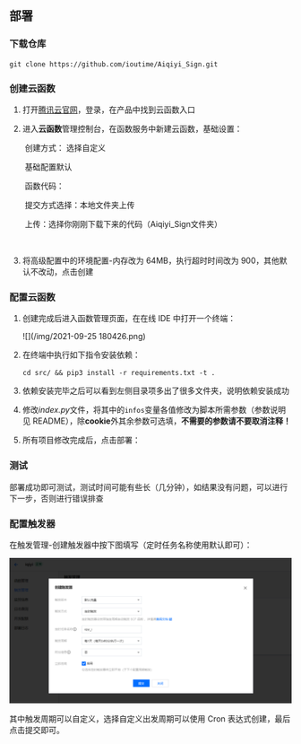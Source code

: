 部署
---

### 下载仓库

```
git clone https://github.com/ioutime/Aiqiyi_Sign.git
```

### 创建云函数

1. 打开[腾讯云官网](https://cloud.tencent.com/)，登录，在产品中找到云函数入口

2. 进入**云函数**管理控制台，在函数服务中新建云函数，基础设置：

   ​	创建方式： 选择自定义

   ​	基础配置默认

   ​	函数代码：

   ​				提交方式选择：本地文件夹上传

   ​				上传：选择你刚刚下载下来的代码（Aiqiyi_Sign文件夹）

   ​				

3. 将高级配置中的环境配置-内存改为 64MB，执行超时时间改为 900，其他默认不改动，点击创建

### 配置云函数

1. 创建完成后进入函数管理页面，在在线 IDE 中打开一个终端：

   ![](/img/2021-09-25 180426.png)

2. 在终端中执行如下指令安装依赖：

   ```
   cd src/ && pip3 install -r requirements.txt -t .
   ```

3. 依赖安装完毕之后可以看到左侧目录项多出了很多文件夹，说明依赖安装成功

4. 修改*index.py*文件，将其中的`infos`变量各值修改为脚本所需参数（参数说明见 README），除**cookie**外其余参数可选填，**不需要的参数请不要取消注释！**

   

5. 所有项目修改完成后，点击部署：

   

### 测试

部署成功即可测试，测试时间可能有些长（几分钟），如结果没有问题，可以进行下一步，否则进行错误排查



### 配置触发器

在触发管理-创建触发器中按下图填写（定时任务名称使用默认即可）：

![](/img/2021-09-25.png)

其中触发周期可以自定义，选择自定义出发周期可以使用 Cron 表达式创建，最后点击提交即可。

